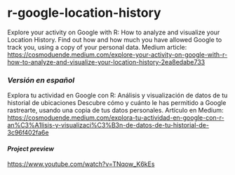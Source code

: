 # r-google-location-history
Explore your activity on Google with R: How to analyze and visualize your Location History. Find out how and how much you have allowed Google to track you, using a copy of your personal data. Medium article: https://cosmoduende.medium.com/explore-your-activity-on-google-with-r-how-to-analyze-and-visualize-your-location-history-2ea8edabe733

### *Versión en español*
Explora tu actividad en Google con R: Análisis y visualización de datos de tu historial de ubicaciones Descubre cómo y cuánto le has permitido a Google rastrearte, usando una copia de tus datos personales. Artículo en Medium: https://cosmoduende.medium.com/explora-tu-actividad-en-google-con-r-an%C3%A1lisis-y-visualizaci%C3%B3n-de-datos-de-tu-historial-de-3c96f402fa6e

#### *Project preview*
https://www.youtube.com/watch?v=TNqow_K6kEs
